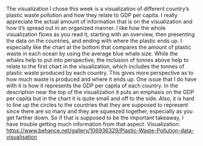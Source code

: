 The visualization I chose this week is a visualization of different country’s plastic waste pollution and how they relate to GDP per capita. I really appreciate the actual amount of information that is on the visualization and how it’s spread out in an organized manner. I like how the whole visualization flows as you read it, starting with an overview, then presenting the data on the countries, and ending with where the plastic ends up. I especially like the chart at the bottom that compares the amount of plastic waste in each ocean by using the average blue whale size. While the whales help to put into perspective, the inclusion of tonnes above help to relate to the first chart in the visualization, which includes the tonnes of plastic waste produced by each country. This gives more perspective as to how much waste is produced and where it ends up. One issue that I do have with it is how it represents the GDP per capita of each country. In the description near the top of the visualization it puts an emphasis on the GDP per capita but in the chart it is quite small and off to the side. Also, it is hard to line up the circles to the countries that they are supposed to represent since there are so many and they are squeezed together, especially as you get farther down. So if that is supposed to be the important takeaway, I have trouble getting much information from that aspect.
Visualization: https://www.behance.net/gallery/106936329/Plastic-Waste-Pollution-data-visualisation
